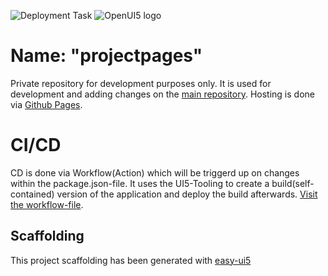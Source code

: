 ![Deployment Task](https://github.com/SAPMarco/github_pages/workflows/build%20and%20publish%20personal%20website/badge.svg)
![OpenUI5 logo](http://openui5.org/images/OpenUI5_new_big_side.png)

# Name: "projectpages"
Private repository for development purposes only. It is used for development and adding changes on the [main repository](https://github.com/SAPMarco/SAPMarco.github.io). Hosting is done via [Github Pages](https://pages.github.com/). 

# CI/CD
CD is done via Workflow(Action) which will be triggerd up on changes within the package.json-file. It uses the UI5-Tooling to create a build(self-contained) version of the application and deploy the build afterwards. [Visit the workflow-file](https://github.com/wridgeu/github_pages/blob/master/.github/workflows/build-deploy.yml).

## Scaffolding
This project scaffolding has been generated with [easy-ui5](https://github.com/SAP)
